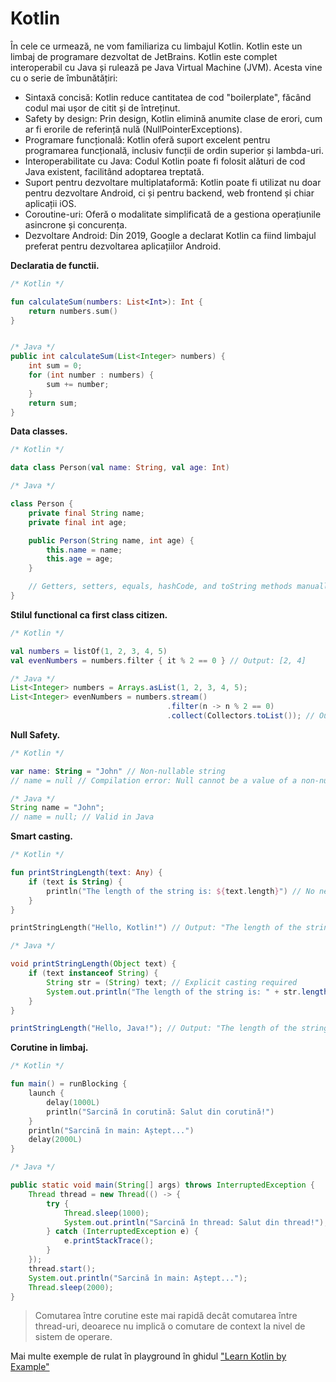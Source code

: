 # Kotlin

În cele ce urmează, ne vom familiariza cu limbajul Kotlin. Kotlin este un
limbaj de programare dezvoltat de JetBrains. Kotlin este complet interoperabil
cu Java și rulează pe Java Virtual Machine (JVM). Acesta vine cu o serie de
îmbunătățiri:

* Sintaxă concisă: Kotlin reduce cantitatea de cod "boilerplate", făcând codul mai ușor de citit și de întreținut.
* Safety by design: Prin design, Kotlin elimină anumite clase de erori, cum ar fi erorile de referință nulă (NullPointerExceptions).
* Programare funcțională: Kotlin oferă suport excelent pentru programarea funcțională, inclusiv funcții de ordin superior și lambda-uri.
* Interoperabilitate cu Java: Codul Kotlin poate fi folosit alături de cod Java existent, facilitând adoptarea treptată.
* Suport pentru dezvoltare multiplataformă: Kotlin poate fi utilizat nu doar pentru dezvoltare Android, ci și pentru backend, web frontend și chiar aplicații iOS.
* Coroutine-uri: Oferă o modalitate simplificată de a gestiona operațiunile asincrone și concurența.
* Dezvoltare Android: Din 2019, Google a declarat Kotlin ca fiind limbajul preferat pentru dezvoltarea aplicațiilor Android.


**Declaratia de functii.**

```kotlin
/* Kotlin */

fun calculateSum(numbers: List<Int>): Int {
    return numbers.sum()
}
```

```java

/* Java */
public int calculateSum(List<Integer> numbers) {
    int sum = 0;
    for (int number : numbers) {
        sum += number;
    }
    return sum;
}
```

**Data classes.**

```kotlin
/* Kotlin */

data class Person(val name: String, val age: Int)
```

```java
/* Java */

class Person {
    private final String name;
    private final int age;

    public Person(String name, int age) {
        this.name = name;
        this.age = age;
    }

    // Getters, setters, equals, hashCode, and toString methods manually implemented
}
```

**Stilul functional ca first class citizen.**

```kotlin
/* Kotlin */

val numbers = listOf(1, 2, 3, 4, 5)
val evenNumbers = numbers.filter { it % 2 == 0 } // Output: [2, 4]
```

```java
/* Java */
List<Integer> numbers = Arrays.asList(1, 2, 3, 4, 5);
List<Integer> evenNumbers = numbers.stream()
                                   .filter(n -> n % 2 == 0)
                                   .collect(Collectors.toList()); // Output: [2, 4]
```

**Null Safety.**

```kotlin
/* Kotlin */

var name: String = "John" // Non-nullable string
// name = null // Compilation error: Null cannot be a value of a non-null type String
```

```java
/* Java */
String name = "John";
// name = null; // Valid in Java
```


**Smart casting.**

```kotlin
/* Kotlin */

fun printStringLength(text: Any) {
    if (text is String) {
        println("The length of the string is: ${text.length}") // No need for explicit casting
    }
}

printStringLength("Hello, Kotlin!") // Output: "The length of the string is: 14"
```

```java
/* Java */

void printStringLength(Object text) {
    if (text instanceof String) {
        String str = (String) text; // Explicit casting required
        System.out.println("The length of the string is: " + str.length());
    }
}

printStringLength("Hello, Java!"); // Output: "The length of the string is: 12"
```

**Corutine in limbaj.**
```kotlin
/* Kotlin */

fun main() = runBlocking {
    launch {
        delay(1000L)
        println("Sarcină în corutină: Salut din corutină!")
    }
    println("Sarcină în main: Aștept...")
    delay(2000L)
}
```

```java
/* Java */

public static void main(String[] args) throws InterruptedException {
    Thread thread = new Thread(() -> {
        try {
            Thread.sleep(1000);
            System.out.println("Sarcină în thread: Salut din thread!");
        } catch (InterruptedException e) {
            e.printStackTrace();
        }
    });
    thread.start();
    System.out.println("Sarcină în main: Aștept...");
    Thread.sleep(2000);
}
```

> Comutarea între corutine este mai rapidă decât comutarea între thread-uri, deoarece nu implică o comutare de context la nivel de sistem de operare.

Mai multe exemple de rulat în playground în ghidul 
["Learn Kotlin by Example"](https://play.kotlinlang.org/byExample/overview)

